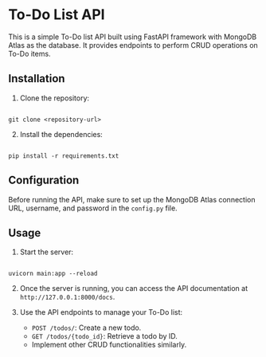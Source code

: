 # To-Do List API

This is a simple To-Do list API built using FastAPI framework with MongoDB Atlas as the database. It provides endpoints to perform CRUD operations on To-Do items.

## Installation

1. Clone the repository:

```

git clone <repository-url>

```

2. Install the dependencies:

```

pip install -r requirements.txt

```

## Configuration

Before running the API, make sure to set up the MongoDB Atlas connection URL, username, and password in the `config.py` file.

## Usage

1. Start the server:

```

uvicorn main:app --reload

```

2. Once the server is running, you can access the API documentation at `http://127.0.0.1:8000/docs`.

3. Use the API endpoints to manage your To-Do list:
   - `POST /todos/`: Create a new todo.
   - `GET /todos/{todo_id}`: Retrieve a todo by ID.
   - Implement other CRUD functionalities similarly.
